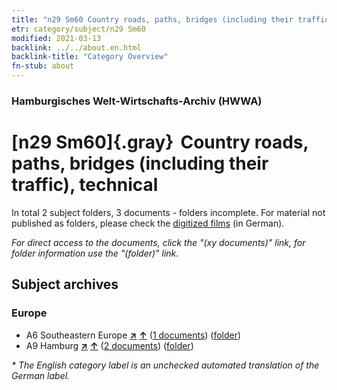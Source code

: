 ```yaml
---
title: "n29 Sm60 Country roads, paths, bridges (including their traffic), technical"
etr: category/subject/n29 Sm60
modified: 2021-03-13
backlink: ../../about.en.html
backlink-title: "Category Overview"
fn-stub: about
---
```


### Hamburgisches Welt-Wirtschafts-Archiv (HWWA)
# [n29 Sm60]{.gray}&#8201; Country roads, paths, bridges (including their traffic), technical&#160; 





In total 2 subject folders, 3 documents - folders incomplete.
For material not published as folders, please check the [digitized films](/film/h1_sh) (in German).

_For direct access to the documents, click the "(xy documents)" link, for folder information use the "(folder)" link._

## Subject archives



### Europe

- A6 Southeastern Europe [**&nearr;**](../../../geo/i/140900/about.en.html "Southeastern Europe (all folders)") [**&uarr;**](../../../geo/about.en.html#A6 "Country category system") (<a href="https://pm20.zbw.eu/dfgview/sh/140900,145526" title="about: Southeastern Europe : Country roads, paths, bridges (including their traffic), technical" target="_blank">1 documents</a>) ([folder](http://purl.org/pressemappe20/folder/sh/140900,145526))
- A9 Hamburg [**&nearr;**](../../../geo/i/140905/about.en.html "Hamburg (all folders)") [**&uarr;**](../../../geo/about.en.html#A9 "Country category system") (<a href="https://pm20.zbw.eu/dfgview/sh/140905,145526" title="about: Hamburg : Country roads, paths, bridges (including their traffic), technical" target="_blank">2 documents</a>) ([folder](http://purl.org/pressemappe20/folder/sh/140905,145526))


_* The English category label is an unchecked automated translation of the German label._


